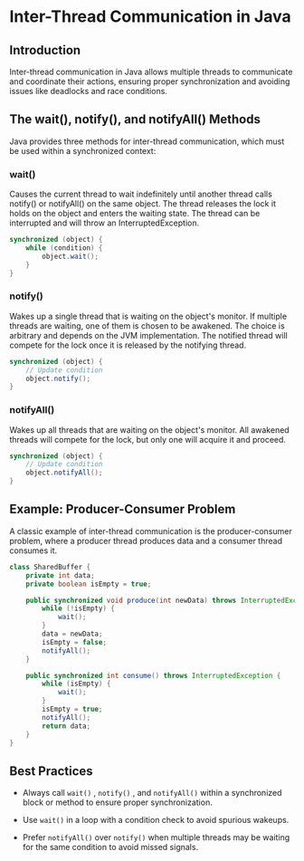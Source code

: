 # Inter-Thread Communication in Java
## Introduction
Inter-thread communication in Java allows multiple threads to communicate and coordinate their actions, ensuring proper synchronization and avoiding issues like deadlocks and race conditions.

## The wait(), notify(), and notifyAll() Methods
Java provides three methods for inter-thread communication, which must be used within a synchronized context:

### wait()
Causes the current thread to wait indefinitely until another thread calls notify() or notifyAll() on the same object.
The thread releases the lock it holds on the object and enters the waiting state.
The thread can be interrupted and will throw an InterruptedException.

```java
synchronized (object) {
    while (condition) {
        object.wait();
    }
}
```
### notify()
Wakes up a single thread that is waiting on the object's monitor.
If multiple threads are waiting, one of them is chosen to be awakened. The choice is arbitrary and depends on the JVM implementation.
The notified thread will compete for the lock once it is released by the notifying thread.

```java
synchronized (object) {
    // Update condition
    object.notify();
}
```

### notifyAll()
Wakes up all threads that are waiting on the object's monitor.
All awakened threads will compete for the lock, but only one will acquire it and proceed.

```java
synchronized (object) {
    // Update condition
    object.notifyAll();
}
```

## Example: Producer-Consumer Problem
A classic example of inter-thread communication is the producer-consumer problem, where a producer thread produces data and a consumer thread consumes it.

```java
class SharedBuffer {
    private int data;
    private boolean isEmpty = true;

    public synchronized void produce(int newData) throws InterruptedException {
        while (!isEmpty) {
            wait();
        }
        data = newData;
        isEmpty = false;
        notifyAll();
    }

    public synchronized int consume() throws InterruptedException {
        while (isEmpty) {
            wait();
        }
        isEmpty = true;
        notifyAll();
        return data;
    }
}
```

## Best Practices
- Always call `wait()` , `notify()` , and `notifyAll()` within a synchronized block or method to ensure proper synchronization.

- Use `wait()` in a loop with a condition check to avoid spurious wakeups.

- Prefer `notifyAll()` over `notify()` when multiple threads may be waiting for the same condition to avoid missed signals.